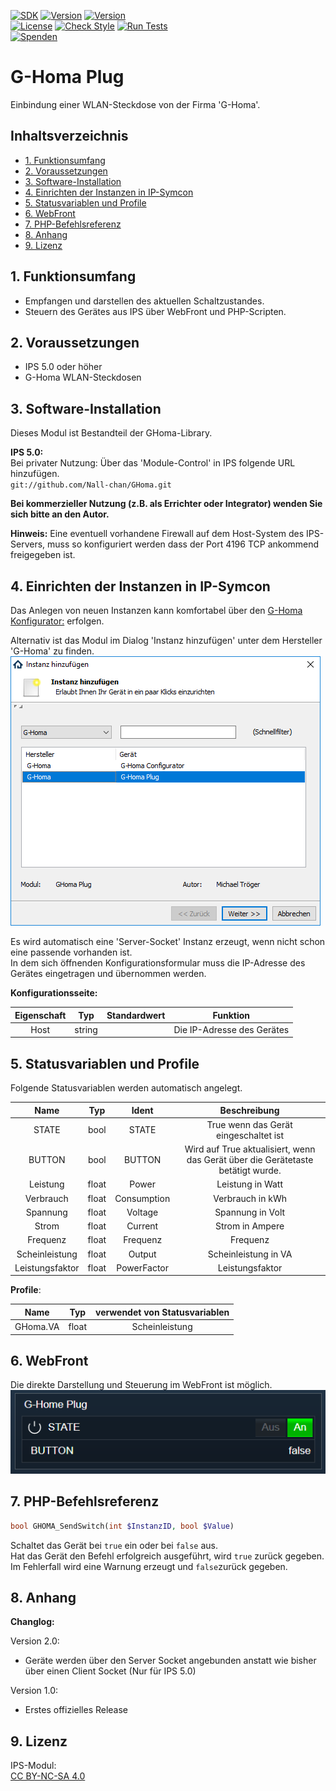 [![SDK](https://img.shields.io/badge/Symcon-PHPModul-red.svg)](https://www.symcon.de/service/dokumentation/entwicklerbereich/sdk-tools/sdk-php/)
[![Version](https://img.shields.io/badge/Modul%20Version-5.00-blue.svg)]()
[![Version](https://img.shields.io/badge/Symcon%20Version-5.0%20%3E-green.svg)](https://www.symcon.de/forum/threads/30857-IP-Symcon-5-0-%28Stable%29-Changelog)  
[![License](https://img.shields.io/badge/License-CC%20BY--NC--SA%204.0-green.svg)](https://creativecommons.org/licenses/by-nc-sa/4.0/)
[![Check Style](https://github.com/Nall-chan/GHoma/workflows/Check%20Style/badge.svg)](https://github.com/Nall-chan/GHoma/actions) [![Run Tests](https://github.com/Nall-chan/GHoma/workflows/Run%20Tests/badge.svg)](https://github.com/Nall-chan/GHoma/actions)  
[![Spenden](https://www.paypalobjects.com/de_DE/DE/i/btn/btn_donate_SM.gif)](../README.md/#6-spenden)  

# G-Homa Plug  <!-- omit in toc -->
Einbindung einer WLAN-Steckdose von der Firma 'G-Homa'.  

## Inhaltsverzeichnis  <!-- omit in toc -->

- [1. Funktionsumfang](#1-funktionsumfang)
- [2. Voraussetzungen](#2-voraussetzungen)
- [3. Software-Installation](#3-software-installation)
- [4. Einrichten der Instanzen in IP-Symcon](#4-einrichten-der-instanzen-in-ip-symcon)
- [5. Statusvariablen und Profile](#5-statusvariablen-und-profile)
- [6. WebFront](#6-webfront)
- [7. PHP-Befehlsreferenz](#7-php-befehlsreferenz)
- [8. Anhang](#8-anhang)
- [9. Lizenz](#9-lizenz)

## 1. Funktionsumfang

 - Empfangen und darstellen des aktuellen Schaltzustandes.  
 - Steuern des Gerätes aus IPS über WebFront und PHP-Scripten.  

## 2. Voraussetzungen

 - IPS 5.0 oder höher  
 - G-Homa WLAN-Steckdosen  

## 3. Software-Installation

 Dieses Modul ist Bestandteil der GHoma-Library.

**IPS 5.0:**  
   Bei privater Nutzung: Über das 'Module-Control' in IPS folgende URL hinzufügen.  
    `git://github.com/Nall-chan/GHoma.git`  

   **Bei kommerzieller Nutzung (z.B. als Errichter oder Integrator) wenden Sie sich bitte an den Autor.**  

**Hinweis:**
  Eine eventuell vorhandene Firewall auf dem Host-System des IPS-Servers, muss so konfiguriert werden dass der Port 4196 TCP ankommend freigegeben ist.  

## 4. Einrichten der Instanzen in IP-Symcon

Das Anlegen von neuen Instanzen kann komfortabel über den [G-Homa Konfigurator:](../GHConfigurator/) erfolgen.  

Alternativ ist das Modul im Dialog 'Instanz hinzufügen' unter dem Hersteller 'G-Homa' zu finden.  
![Instanz hinzufügen](../imgs/add1.png)  

Es wird automatisch eine 'Server-Socket' Instanz erzeugt, wenn nicht schon eine passende vorhanden ist.  
In dem sich öffnenden Konfigurationsformular muss die IP-Adresse des Gerätes eingetragen und übernommen werden.  

**Konfigurationsseite:**  

| Eigenschaft   | Typ     | Standardwert | Funktion                   |
| :-----------: | :-----: | :----------: | :------------------------: |
| Host          | string  |              | Die IP-Adresse des Gerätes |


## 5. Statusvariablen und Profile

Folgende Statusvariablen werden automatisch angelegt.  

| Name            | Typ   | Ident       | Beschreibung                                                                    |
| :-------------: | :---: | :---------: | :-----------------------------------------------------------------------------: |
| STATE           | bool  | STATE       | True wenn das Gerät eingeschaltet ist                                           |
| BUTTON          | bool  | BUTTON      | Wird auf True aktualisiert, wenn das Gerät über die Gerätetaste betätigt wurde. |
| Leistung        | float | Power       | Leistung in Watt                                                                |
| Verbrauch       | float | Consumption | Verbrauch in kWh                                                                |
| Spannung        | float | Voltage     | Spannung in Volt                                                                |
| Strom           | float | Current     | Strom in Ampere                                                                 |
| Frequenz        | float | Frequenz    | Frequenz                                                                        |
| Scheinleistung  | float | Output      | Scheinleistung in VA                                                            |
| Leistungsfaktor | float | PowerFactor | Leistungsfaktor                                                                 |

**Profile**:

| Name            | Typ     | verwendet von Statusvariablen |
| :-------------: | :-----: | :---------------------------: |
| GHoma.VA        | float   | Scheinleistung                |

## 6. WebFront

Die direkte Darstellung und Steuerung im WebFront ist möglich.  
![WebFront Beispiel](../imgs/wf.png)  


## 7. PHP-Befehlsreferenz

```php
bool GHOMA_SendSwitch(int $InstanzID, bool $Value)
```
Schaltet das Gerät bei `true` ein oder bei `false` aus.  
Hat das Gerät den Befehl erfolgreich ausgeführt, wird `true` zurück gegeben.  
Im Fehlerfall wird eine Warnung erzeugt und `false`zurück gegeben.  


## 8. Anhang

**Changlog:**  

Version 2.0:  
 - Geräte werden über den Server Socket angebunden anstatt wie bisher über einen Client Socket (Nur für IPS 5.0)  

Version 1.0:  
 - Erstes offizielles Release  

## 9. Lizenz

  IPS-Modul:  
  [CC BY-NC-SA 4.0](https://creativecommons.org/licenses/by-nc-sa/4.0/)  
